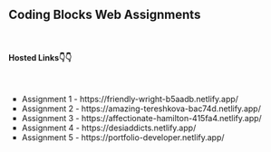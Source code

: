 <h2>Coding Blocks Web Assignments</h2>
<br>
<h4>Hosted Links👇👇</h4>
<br>
<ul type="square">
<li>Assignment 1 - <span>https://friendly-wright-b5aadb.netlify.app/</span></li>
<li>Assignment 2 - <span>https://amazing-tereshkova-bac74d.netlify.app/</span></li>
<li>Assignment 3 - <span>https://affectionate-hamilton-415fa4.netlify.app/</span></li>
<li>Assignment 4 - <span>https://desiaddicts.netlify.app/</span></li>
<li>Assignment 5 - <span>https://portfolio-developer.netlify.app/</span></li>
</ul>

